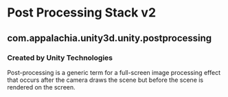 # Post Processing Stack v2
## com.appalachia.unity3d.unity.postprocessing
### Created by Unity Technologies

Post-processing is a generic term for a full-screen image processing effect that occurs after the camera draws the scene but before the scene is rendered on the screen. 